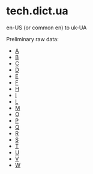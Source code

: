 # tech.dict.ua

en-US (or common en) to uk-UA

Preliminary raw data:
- [A](raw/A.md)
- [B](raw/B.md)
- [C](raw/C.md)
- [D](raw/D.md)
- [E](raw/E.md)
- [F](raw/F.md)
- [H](raw/H.md)
- [I](raw/I.md)
- [L](raw/L.md)
- [M](raw/M.md)
- [O](raw/O.md)
- [P](raw/P.md)
- [Q](raw/P.md)
- [R](raw/R.md)
- [S](raw/S.md)
- [T](raw/T.md)
- [U](raw/U.md)
- [V](raw/V.md)
- [W](raw/W.md)
